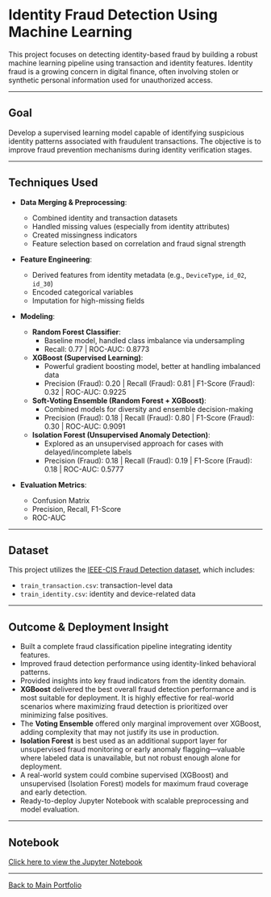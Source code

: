 # Identity Fraud Detection Using Machine Learning

This project focuses on detecting identity-based fraud by building a robust machine learning pipeline using transaction and identity features. Identity fraud is a growing concern in digital finance, often involving stolen or synthetic personal information used for unauthorized access.

---

## Goal

Develop a supervised learning model capable of identifying suspicious identity patterns associated with fraudulent transactions. The objective is to improve fraud prevention mechanisms during identity verification stages.

---

## Techniques Used

- **Data Merging & Preprocessing**:  
  - Combined identity and transaction datasets  
  - Handled missing values (especially from identity attributes)  
  - Created missingness indicators  
  - Feature selection based on correlation and fraud signal strength

- **Feature Engineering**:  
  - Derived features from identity metadata (e.g., `DeviceType`, `id_02`, `id_30`)  
  - Encoded categorical variables  
  - Imputation for high-missing fields

- **Modeling**:  
  - **Random Forest Classifier**:  
    - Baseline model, handled class imbalance via undersampling  
    - Recall: 0.77 | ROC-AUC: 0.8773
  - **XGBoost (Supervised Learning)**:  
    - Powerful gradient boosting model, better at handling imbalanced data  
    - Precision (Fraud): 0.20 | Recall (Fraud): 0.81 | F1-Score (Fraud): 0.32 | ROC-AUC: 0.9225
  - **Soft-Voting Ensemble (Random Forest + XGBoost)**:  
    - Combined models for diversity and ensemble decision-making  
    - Precision (Fraud): 0.18 | Recall (Fraud): 0.80 | F1-Score (Fraud): 0.30 | ROC-AUC: 0.9091
  - **Isolation Forest (Unsupervised Anomaly Detection)**:  
    - Explored as an unsupervised approach for cases with delayed/incomplete labels  
    - Precision (Fraud): 0.18 | Recall (Fraud): 0.19 | F1-Score (Fraud): 0.18 | ROC-AUC: 0.5777

- **Evaluation Metrics**:  
  - Confusion Matrix  
  - Precision, Recall, F1-Score  
  - ROC-AUC

---

## Dataset

This project utilizes the [IEEE-CIS Fraud Detection dataset](https://www.kaggle.com/competitions/ieee-fraud-detection/data), which includes:
- `train_transaction.csv`: transaction-level data
- `train_identity.csv`: identity and device-related data

---

## Outcome & Deployment Insight

- Built a complete fraud classification pipeline integrating identity features.
- Improved fraud detection performance using identity-linked behavioral patterns.
- Provided insights into key fraud indicators from the identity domain.
- **XGBoost** delivered the best overall fraud detection performance and is most suitable for deployment. It is highly effective for real-world scenarios where maximizing fraud detection is prioritized over minimizing false positives.
- The **Voting Ensemble** offered only marginal improvement over XGBoost, adding complexity that may not justify its use in production.
- **Isolation Forest** is best used as an additional support layer for unsupervised fraud monitoring or early anomaly flagging—valuable where labeled data is unavailable, but not robust enough alone for deployment.
- A real-world system could combine supervised (XGBoost) and unsupervised (Isolation Forest) models for maximum fraud coverage and early detection.
- Ready-to-deploy Jupyter Notebook with scalable preprocessing and model evaluation.

---

## Notebook

[Click here to view the Jupyter Notebook](./IdentityFraud_Modeling.ipynb)

---

[Back to Main Portfolio](../README.md)
